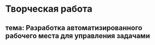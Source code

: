  # Творческая работа 
<h2>тема: Разработка автоматизированного рабочего места для управления задачами <h2>
